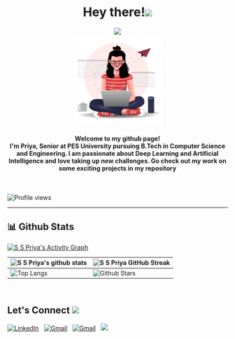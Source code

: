 
<h1 align="center">Hey there!<img src="https://media.giphy.com/media/hvRJCLFzcasrR4ia7z/giphy.gif" width="35"></h1>
<p align="center">
  <a href="https://github.com/DenverCoder1/readme-typing-svg"><img src="https://readme-typing-svg.herokuapp.com?lines=Computer+Science+Student;Passionate+about+Computer+Vision;DS%20|%20AI%20|%20ML%20Enthusiast;Always%20learning%20new%20things!&center=true&width=500&height=50"></a> <br>
<img width="200" src="https://github.com/priyaasuresh/priyaasuresh/blob/main/1.png">
</p>
<h4 align="center">Welcome to my github page! <br>I'm Priya, Senior at PES University pursuing B.Tech in Computer Science and Engineering. I am passionate about Deep Learning and Artificial Intelligence and love taking up new challenges. Go check out my work on some exciting projects in my repository</h4>
<br>

![Profile views](https://visitor-badge.glitch.me/badge?page_id=Priyaasuresh.Priyaasuresh)
<hr/>
  
 ## 📊 Github Stats 

<a href="https://github.com/priyaasuresh"><img alt="S S Priya's Activity Graph" src="https://activity-graph.herokuapp.com/graph?username=priyaasuresh&custom_title=Priya's%20Contribution%20Graph&theme=react-dark" /></a>

| ![S S Priya's github stats](https://github-readme-stats.vercel.app/api?username=Priyaasuresh&show_icons=true&theme=tokyonight) | ![S S Priya GitHub Streak](https://github-readme-streak-stats.herokuapp.com/?user=Priyaasuresh&theme=tokyonight) |
| --- | --- |
| ![Top Langs](https://github-readme-stats.vercel.app/api/top-langs/?username=priyaasuresh&theme=tokyonight) | ![Github Stars](https://github-readme-stats.vercel.app/api?username=priyaasuresh&show_icons=true&locale=en&count_private=true&hide_rank=true&custom_title=My%20GitHub%20Stats&disable_animations=true&theme=tokyonight) |

<br>
<h2> Let's Connect <img src='https://raw.githubusercontent.com/ShahriarShafin/ShahriarShafin/main/Assets/handshake.gif' width="75px"> </h2>
<a href="https://www.linkedin.com/in/priyaasuresh/"><img alt="LinkedIn" src="https://img.shields.io/badge/LinkedIn-0077B5?style=for-the-badge&logo=linkedin&logoColor=white" /></a> &nbsp;
<a href="https://github.com/priyaasuresh"><img alt="Gmail" src="https://img.shields.io/badge/GitHub-100000?style=for-the-badge&logo=github&logoColor=white" /></a> &nbsp;
<a href="mailto:sspriya147@gmail.com"><img alt="Gmail" src="https://img.shields.io/badge/Gmail-D14836?style=for-the-badge&logo=gmail&logoColor=white" /></a> &nbsp;
<a href="https://instagram.com/priyaa_suresh"><img src="https://img.shields.io/badge/Instagram-E4405F?style=for-the-badge&logo=instagram&logoColor=white"/></a> &nbsp;

